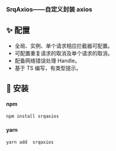 ### SrqAxios——自定义封装 axios

## ✨ 配置

- 全局、实例、单个请求相应拦截器可配置。
- 可配置重复请求的取消及单个请求的取消。
- 配备网络错误处理 Handle。
- 基于 TS 编写，有类型提示。

## 🔨 安装

#### npm

```sh
npm install srqaxios
```

#### yarn

```sh
yarn add  srqaxios
```
